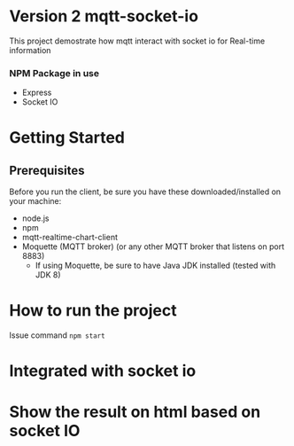 # Version 2 mqtt-socket-io

This project demostrate how mqtt interact with socket io for Real-time information

### NPM Package in use

- Express
- Socket IO

# Getting Started

## Prerequisites

Before you run the client, be sure you have these downloaded/installed on your machine:

- node.js
- npm
- mqtt-realtime-chart-client
- Moquette (MQTT broker) (or any other MQTT broker that listens on port 8883)
  - If using Moquette, be sure to have Java JDK installed (tested with JDK 8)

# How to run the project

Issue command `npm start`

# Integrated with socket io

# Show the result on html based on socket IO


